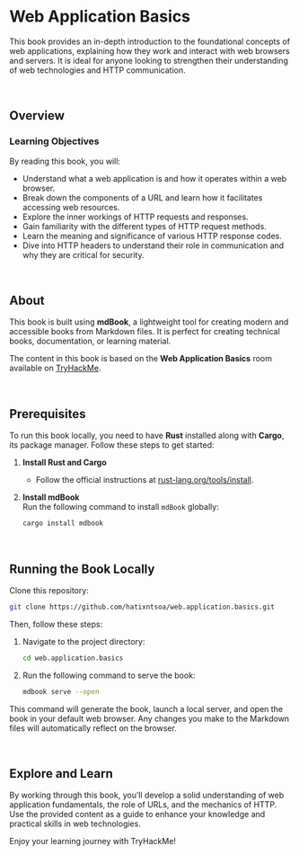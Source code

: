# Web Application Basics

This book provides an in-depth introduction to the foundational concepts of web applications, explaining how they work and interact with web browsers and servers. It is ideal for anyone looking to strengthen their understanding of web technologies and HTTP communication.

<br>

## Overview

### Learning Objectives  
By reading this book, you will:  
- Understand what a web application is and how it operates within a web browser.  
- Break down the components of a URL and learn how it facilitates accessing web resources.  
- Explore the inner workings of HTTP requests and responses.  
- Gain familiarity with the different types of HTTP request methods.  
- Learn the meaning and significance of various HTTP response codes.  
- Dive into HTTP headers to understand their role in communication and why they are critical for security.  

<br>

## About

This book is built using **mdBook**, a lightweight tool for creating modern and accessible books from Markdown files. It is perfect for creating technical books, documentation, or learning material.

The content in this book is based on the **Web Application Basics** room available on [TryHackMe](https://tryhackme.com/r/room/webapplicationbasics).

<br>

## Prerequisites

To run this book locally, you need to have **Rust** installed along with **Cargo**, its package manager. Follow these steps to get started:

1. **Install Rust and Cargo**  
   - Follow the official instructions at [rust-lang.org/tools/install](https://rust-lang.org/tools/install).

2. **Install mdBook**  
   Run the following command to install `mdBook` globally:  
   ```bash
   cargo install mdbook
   ```

<br>

## Running the Book Locally

Clone this repository:  
```bash
git clone https://github.com/hatixntsoa/web.application.basics.git
```

Then, follow these steps:

1. Navigate to the project directory:  
   ```bash
   cd web.application.basics
   ```

2. Run the following command to serve the book:  
   ```bash
   mdbook serve --open
   ```

This command will generate the book, launch a local server, and open the book in your default web browser. Any changes you make to the Markdown files will automatically reflect on the browser.

<br>

## Explore and Learn  

By working through this book, you’ll develop a solid understanding of web application fundamentals, the role of URLs, and the mechanics of HTTP. Use the provided content as a guide to enhance your knowledge and practical skills in web technologies.

Enjoy your learning journey with TryHackMe!
